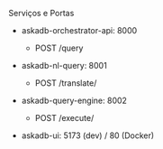 Serviços e Portas

- askadb-orchestrator-api: 8000
  - POST /query

- askadb-nl-query: 8001
  - POST /translate/

- askadb-query-engine: 8002
  - POST /execute/

- askadb-ui: 5173 (dev) / 80 (Docker)

